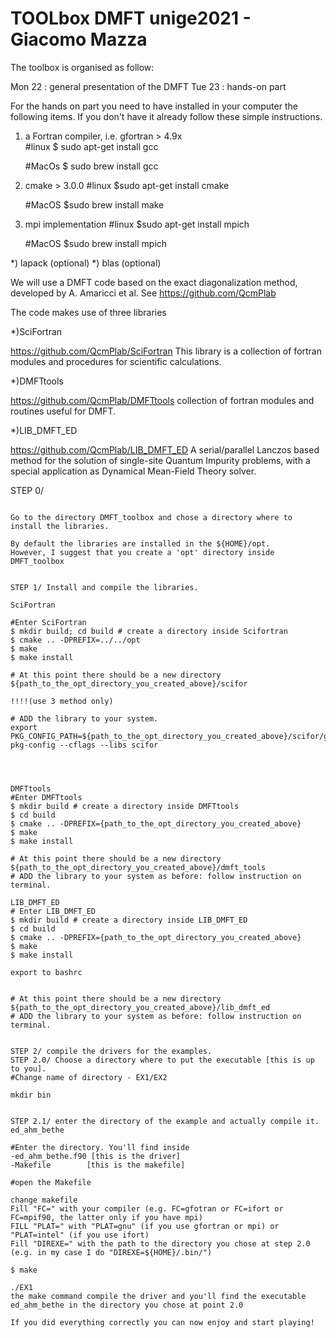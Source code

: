 # TOOLbox DMFT unige2021 - Giacomo Mazza #

The toolbox is organised as follow:

Mon 22  : general presentation of the DMFT 
Tue 23  : hands-on part 

For the hands on part you need to have installed in your computer the following items.
If you don't have it already follow these simple instructions.

1) a Fortran compiler, i.e. gfortran > 4.9x  
	#linux
	$ sudo apt-get install gcc
	  
	#MacOs
	$ sudo brew install gcc

2) cmake > 3.0.0 
	#linux
	$sudo apt-get install cmake
	      
	#MacOS
	$sudo brew install make

3) mpi implementation
	#linux
	$sudo apt-get install mpich
	      
	#MacOS
	$sudo brew install mpich
	      
	
*) lapack (optional)
*) blas   (optional)








We will use a DMFT code based on the exact diagonalization method, developed by A. Amaricci et al. 
See https://github.com/QcmPlab

The code makes use of three libraries 

*)SciFortran

https://github.com/QcmPlab/SciFortran
This library is a collection of fortran modules and procedures for scientific calculations.

*)DMFTtools

https://github.com/QcmPlab/DMFTtools
collection of fortran modules and routines useful for DMFT.


*)LIB_DMFT_ED 

https://github.com/QcmPlab/LIB_DMFT_ED
A serial/parallel Lanczos based method for the solution of single-site Quantum Impurity problems, with a special application as Dynamical Mean-Field Theory solver.


STEP 0/

~~~~~~~ Do not give a choice. Creating a local directory is much better.  + mkdir opt

Go to the directory DMFT_toolbox and chose a directory where to install the libraries.

By default the libraries are installed in the ${HOME}/opt.
However, I suggest that you create a 'opt' directory inside DMFT_toolbox


STEP 1/ Install and compile the libraries.

SciFortran

#Enter SciFortran
$ mkdir build; cd build # create a directory inside Scifortran
$ cmake .. -DPREFIX=../../opt
$ make  
$ make install

# At this point there should be a new directory ${path_to_the_opt_directory_you_created_above}/scifor

!!!!(use 3 method only)

# ADD the library to your system. 
export PKG_CONFIG_PATH=${path_to_the_opt_directory_you_created_above}/scifor/gnu/${ver}//etc/:$PKG_CONFIG_PATH
pkg-config --cflags --libs scifor




DMFTtools
#Enter DMFTtools
$ mkdir build # create a directory inside DMFTtools
$ cd build
$ cmake .. -DPREFIX={path_to_the_opt_directory_you_created_above}
$ make  
$ make install

# At this point there should be a new directory ${path_to_the_opt_directory_you_created_above}/dmft_tools
# ADD the library to your system as before: follow instruction on terminal.

LIB_DMFT_ED
# Enter LIB_DMFT_ED
$ mkdir build # create a directory inside LIB_DMFT_ED
$ cd build
$ cmake .. -DPREFIX={path_to_the_opt_directory_you_created_above}
$ make  
$ make install

export to bashrc


# At this point there should be a new directory ${path_to_the_opt_directory_you_created_above}/lib_dmft_ed
# ADD the library to your system as before: follow instruction on terminal.
 

STEP 2/ compile the drivers for the examples.
STEP 2.0/ Choose a directory where to put the executable [this is up to you].
#Change name of directory - EX1/EX2

mkdir bin


STEP 2.1/ enter the directory of the example and actually compile it.
ed_ahm_bethe

#Enter the directory. You'll find inside 
-ed_ahm_bethe.f90 [this is the driver]
-Makefile        [this is the makefile] 

#open the Makefile

change makefile
Fill "FC=" with your compiler (e.g. FC=gfotran or FC=ifort or FC=mpif90, the latter only if you have mpi)
FILL "PLAT=" with "PLAT=gnu" (if you use gfortran or mpi) or "PLAT=intel" (if you use ifort)
Fill "DIREXE=" with the path to the directory you chose at step 2.0 (e.g. in my case I do "DIREXE=${HOME}/.bin/")

$ make

./EX1 
the make command compile the driver and you'll find the executable ed_ahm_bethe in the directory you chose at point 2.0

If you did everything correctly you can now enjoy and start playing!



